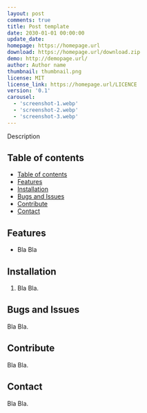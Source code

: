 ```yaml
---
layout: post
comments: true
title: Post template
date: 2030-01-01 00:00:00
update_date:
homepage: https://homepage.url
download: https://homepage.url/download.zip
demo: http://demopage.url/
author: Author name
thumbnail: thumbnail.png
license: MIT
license_link: https://homepage.url/LICENCE
version: '0.1'
carousel:
  - 'screenshot-1.webp'
  - 'screenshot-2.webp'
  - 'screenshot-3.webp'
---
```


Description

## Table of contents

- [Table of contents](#table-of-contents)
- [Features](#features)
- [Installation](#installation)
- [Bugs and Issues](#bugs-and-issues)
- [Contribute](#contribute)
- [Contact](#contact)

## Features

- Bla Bla

## Installation

1. Bla Bla.

## Bugs and Issues

Bla Bla.

## Contribute

Bla Bla.

## Contact

Bla Bla.
